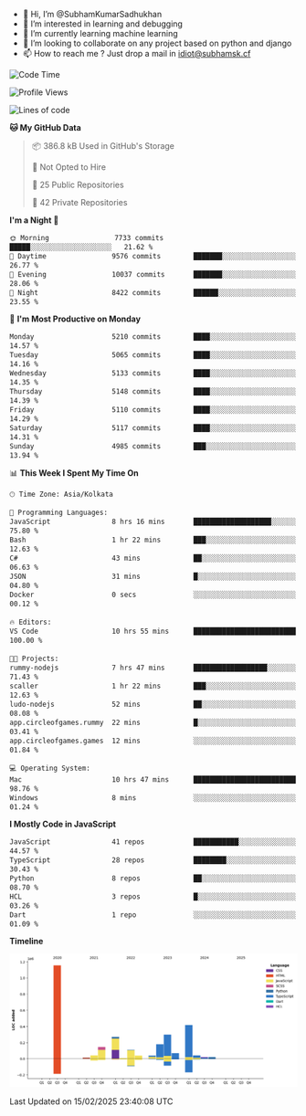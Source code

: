 - 👋 Hi, I’m @SubhamKumarSadhukhan
- 👀 I’m interested in learning and debugging
- 🌱 I’m currently learning machine learning
- 💞️ I’m looking to collaborate on any project based on python and django
- 📫 How to reach me ?
      Just drop a mail in idiot@subhamsk.cf

<!---
SubhamKumarSadhukhan/SubhamKumarSadhukhan is a ✨ special ✨ repository because its `README.md` (this file) appears on your GitHub profile.
You can click the Preview link to take a look at your changes.
--->


<!--START_SECTION:waka-->
![Code Time](http://img.shields.io/badge/Code%20Time-2%2C752%20hrs%2017%20mins-blue)

![Profile Views](http://img.shields.io/badge/Profile%20Views-0-blue)

![Lines of code](https://img.shields.io/badge/From%20Hello%20World%20I%27ve%20Written-2.8%20million%20lines%20of%20code-blue)

**🐱 My GitHub Data** 

> 📦 386.8 kB Used in GitHub's Storage 
 > 
> 🚫 Not Opted to Hire
 > 
> 📜 25 Public Repositories 
 > 
> 🔑 42 Private Repositories 
 > 
**I'm a Night 🦉** 

```text
🌞 Morning                7733 commits        █████░░░░░░░░░░░░░░░░░░░░   21.62 % 
🌆 Daytime                9576 commits        ███████░░░░░░░░░░░░░░░░░░   26.77 % 
🌃 Evening                10037 commits       ███████░░░░░░░░░░░░░░░░░░   28.06 % 
🌙 Night                  8422 commits        ██████░░░░░░░░░░░░░░░░░░░   23.55 % 
```
📅 **I'm Most Productive on Monday** 

```text
Monday                   5210 commits        ████░░░░░░░░░░░░░░░░░░░░░   14.57 % 
Tuesday                  5065 commits        ████░░░░░░░░░░░░░░░░░░░░░   14.16 % 
Wednesday                5133 commits        ████░░░░░░░░░░░░░░░░░░░░░   14.35 % 
Thursday                 5148 commits        ████░░░░░░░░░░░░░░░░░░░░░   14.39 % 
Friday                   5110 commits        ████░░░░░░░░░░░░░░░░░░░░░   14.29 % 
Saturday                 5117 commits        ████░░░░░░░░░░░░░░░░░░░░░   14.31 % 
Sunday                   4985 commits        ███░░░░░░░░░░░░░░░░░░░░░░   13.94 % 
```


📊 **This Week I Spent My Time On** 

```text
🕑︎ Time Zone: Asia/Kolkata

💬 Programming Languages: 
JavaScript               8 hrs 16 mins       ███████████████████░░░░░░   75.80 % 
Bash                     1 hr 22 mins        ███░░░░░░░░░░░░░░░░░░░░░░   12.63 % 
C#                       43 mins             ██░░░░░░░░░░░░░░░░░░░░░░░   06.63 % 
JSON                     31 mins             █░░░░░░░░░░░░░░░░░░░░░░░░   04.80 % 
Docker                   0 secs              ░░░░░░░░░░░░░░░░░░░░░░░░░   00.12 % 

🔥 Editors: 
VS Code                  10 hrs 55 mins      █████████████████████████   100.00 % 

🐱‍💻 Projects: 
rummy-nodejs             7 hrs 47 mins       ██████████████████░░░░░░░   71.43 % 
scaller                  1 hr 22 mins        ███░░░░░░░░░░░░░░░░░░░░░░   12.63 % 
ludo-nodejs              52 mins             ██░░░░░░░░░░░░░░░░░░░░░░░   08.08 % 
app.circleofgames.rummy  22 mins             █░░░░░░░░░░░░░░░░░░░░░░░░   03.41 % 
app.circleofgames.games  12 mins             ░░░░░░░░░░░░░░░░░░░░░░░░░   01.84 % 

💻 Operating System: 
Mac                      10 hrs 47 mins      █████████████████████████   98.76 % 
Windows                  8 mins              ░░░░░░░░░░░░░░░░░░░░░░░░░   01.24 % 
```

**I Mostly Code in JavaScript** 

```text
JavaScript               41 repos            ███████████░░░░░░░░░░░░░░   44.57 % 
TypeScript               28 repos            ████████░░░░░░░░░░░░░░░░░   30.43 % 
Python                   8 repos             ██░░░░░░░░░░░░░░░░░░░░░░░   08.70 % 
HCL                      3 repos             █░░░░░░░░░░░░░░░░░░░░░░░░   03.26 % 
Dart                     1 repo              ░░░░░░░░░░░░░░░░░░░░░░░░░   01.09 % 
```



**Timeline**

![Lines of Code chart](https://raw.githubusercontent.com/SubhamKumarSadhukhan/SubhamKumarSadhukhan/main/assets/bar_graph.png)


 Last Updated on 15/02/2025 23:40:08 UTC
<!--END_SECTION:waka-->
